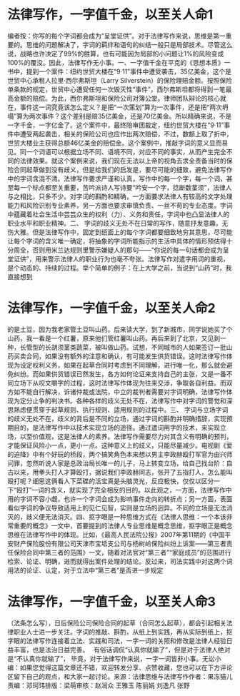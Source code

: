 # 法律写作，一字值千金，以至关人命1

编者按：你写的每个字词都会成为“呈堂证供”。对于法律写作来说，思维是第一重要的。思维的问题解决了，字词的羁绊和语句的纠结一般只是局部技术。尽管这么说，战略也许决定了99%的胜算，也有可能因为局部的小问题让1%的风险变成100%的覆没。因此，法律写作无小事。一、一字值千金在平克的《思想本质》一书中，提到一个案件：纽约世贸大楼在“9·11”事件中遭受袭击，35亿美金，这个是世贸中心承租人拉里·西尔弗斯坦（Larry Silverstein）的保险理赔金额。按照保险单条款的规定，世贸中心遭受任何一次毁灭性“事件”，西尔弗斯坦都将得到一笔最高金额的赔偿。为此，西尔弗斯坦和保险公司对簿公堂。律师团队辩论的核心就在，事件这一词究竟该怎么定义？是把“一次策划”算为一次事件，还是把“两次坍塌”算为两次事件？这个差别是赔35亿美金，还是70亿美金。所以精确来说，不是一字千金，一字亿金了。这个案件中，最终陪审团裁定，纽约世贸大楼在“9·11”事件中遭受两起袭击，相关的保险公司也应作出两次赔偿，不过，数额上取了折中，世贸大楼业主获得总额46亿美金的赔偿金。这个案例中，推敲字词的意义显而易见。同一个词语可以根据立场不同、语境不同，对应不同的事实，从而产生完全不同的法律效果。就这个案例来说，我们现在无法以上帝的视角去求全责备当时的保险合同起草做到没有歧义，但是给我们的启发是，要尽可能的细致，避免法律写作中的字词含混不清。法律写作要求严谨和认真，写作中的每一个字，每一个词，甚至每一个标点都至关重要，苦吟派诗人写诗要“吟安一个字，捻断数茎须”，法律人与之相比，只多不少。对字词的斟酌和精确，一方面要求法律人有较高的文字处理能力和风险识别专业素养，另一方面也要求审慎负责、一丝不苟的专业态度。字词中蕴藏着社会生活中芸芸众生的权利（力）、义务和责任，字词中也凸显法律人的职业水平和职业精神。二、 字词的歧义无处不在日常的写作，随意抒发意趣，无伤大雅。但是法律写作中，固定到纸面上的每个字词都要细致地穷其意思，尽可能让每个字词的含义唯一确定，将抽象的字词所能指示的生活中具体的情形预估得十分周全，否则用米兰达规则里警示嫌疑人的那句——“你说的每一句话都会成为呈堂证供”，用来警示法律人的职业行为也毫不夸张。法律写作对遣字用词的重视，是个动态的、持续的过程。举个简单的例子：在上大学之前，当说到“山药”时，我直接想到

# 法律写作，一字值千金，以至关人命2

的是土豆，因为我老家管土豆叫山药。后来读大学，到了新城市，同学说她买了个山药，我一看是一个红薯，原来他们管红薯叫山药。再后来到了北京，又见到一种，长管型的长胡须茎类蔬菜，被叫做山药。试想，不同城市的人如果签订一批山药买卖合同，如果没有额外的注意和确认，有可能发生供货错误。这时法律写作体现为设定权利义务，如果在起草合同时考虑到不同理解，进行唯一化，那么就会避免纠纷。而如果供货错误已然发生，各方如何论证来支持自己的主张，又是一番不同立场下从咬文嚼字的过程，这时法律写作体现为往来交涉，争取各自利益。而双方如不能自行解决，诉诸仲裁或法院，中立的裁判者需要对字词明确，法律写作体现为定分止争的判决书。各种各样的歧义无处不在，法律写作中对字词的警觉和深思熟虑便贯穿于起草规则、执行规则、适用规则的过程中。三、 字词与立场字词的歧义无处不在，歧义的背后是不同的立场，通过字词的斟酌并明确措辞，实现预期目的，是法律写作中以技术实现立场的途径。通过遣词用字的技术，来实现立场，以至价值观，这是法律人的素养。法律写作需要尽力对其含义有明确的预判，才能保证风险小一点，更小一点。这种意义上的歧义，只能尽量减少。电视剧《爱的迫降》中有个好玩的桥段，两个搞笑角色本来想以男主李政赫殴打军官为由兴师问罪，忽然听说人家是总政治局长唯一的儿子，马上转变立场，给自己找台阶：自古以来，用拳头打人才算殴打，据说我们李政赫同志，张开了五指打人，怎么能叫殴打呢？细思这俩看人下菜碟的活宝真是头脑灵光，反应极快，仅仅以区分一下“殴打”一词的含义，就实现了完全相反的目的。以此观之，一方面，法律写作中用的字词不容小觑，也许一个字词会成为影响事件走向的转折点；另一方面，表面看似字词的争议导致适用上的见仁见智，实则是立场的迥异。不同的立场是无法消灭的，歧义便无法消灭。四、抠字眼是一种思维方式在《法律人思维：一个本该非常重要的概念》一文中，首要提到的法律人专业思维是概念思维，抠字眼正是概念思维在法律写作中的体现。比如，《最高人民法院公报》2007年第11期的《中国平安财产保险股份有限公司天津市宝坻支公司与杨树岭保险纠纷上诉案——第三者责任保险合同中第三者的范围》一文，随着对法官对“第三者”“家庭成员”的范围进行检索、论证、明确，进而就得出案件处理的结论。反过来，司法实践中对这两个词用法的论证、认定，对于立法中“第三者”是否进一步规定

# 法律写作，一字值千金，以至关人命3

（法条怎么写），日后保险公司保险合同的起草（合同怎么起草），都会引起相关法律职业人士进一步关注。字词的推敲、斟酌，从纸上到实践，再从实际到纸上，抠字眼的法律写作连接着立法、实践和司法，一字一词的关照和修改是法律人经验日益丰富，也是法治日益完善。　 有俗话调侃“认真你就输了”，但是对于法律人绝对是“不认真你就输了”， 毕竟，对于法律写作来说，一字一词皆非小事。无讼小编：如果您觉得这篇文章还不错，欢迎转发分享、点赞收藏，您也可以在下方评论区留下自己的观点，和大家一起讨论。来源：法律思维与法律写作作者：果冻猫儿责编：邓珂玮排版：梁萌审核：赵润众 王雅玉 陈丽娟 刘逸凡 张野

